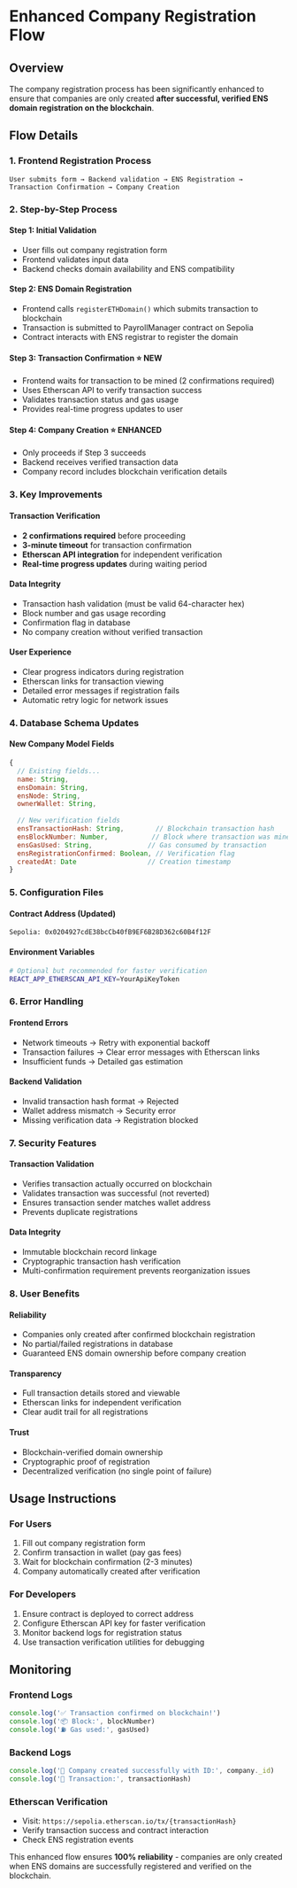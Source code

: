 # Enhanced Company Registration Flow

## Overview
The company registration process has been significantly enhanced to ensure that companies are only created **after successful, verified ENS domain registration on the blockchain**.

## Flow Details

### 1. Frontend Registration Process
```
User submits form → Backend validation → ENS Registration → Transaction Confirmation → Company Creation
```

### 2. Step-by-Step Process

#### Step 1: Initial Validation
- User fills out company registration form
- Frontend validates input data
- Backend checks domain availability and ENS compatibility

#### Step 2: ENS Domain Registration 
- Frontend calls `registerETHDomain()` which submits transaction to blockchain
- Transaction is submitted to PayrollManager contract on Sepolia
- Contract interacts with ENS registrar to register the domain

#### Step 3: Transaction Confirmation ⭐ **NEW**
- Frontend waits for transaction to be mined (2 confirmations required)
- Uses Etherscan API to verify transaction success
- Validates transaction status and gas usage
- Provides real-time progress updates to user

#### Step 4: Company Creation ⭐ **ENHANCED**
- Only proceeds if Step 3 succeeds
- Backend receives verified transaction data
- Company record includes blockchain verification details

### 3. Key Improvements

#### Transaction Verification
- **2 confirmations required** before proceeding
- **3-minute timeout** for transaction confirmation
- **Etherscan API integration** for independent verification
- **Real-time progress updates** during waiting period

#### Data Integrity
- Transaction hash validation (must be valid 64-character hex)
- Block number and gas usage recording
- Confirmation flag in database
- No company creation without verified transaction

#### User Experience
- Clear progress indicators during registration
- Etherscan links for transaction viewing
- Detailed error messages if registration fails
- Automatic retry logic for network issues

### 4. Database Schema Updates

#### New Company Model Fields
```javascript
{
  // Existing fields...
  name: String,
  ensDomain: String,
  ensNode: String,
  ownerWallet: String,
  
  // New verification fields
  ensTransactionHash: String,        // Blockchain transaction hash
  ensBlockNumber: Number,           // Block where transaction was mined
  ensGasUsed: String,              // Gas consumed by transaction
  ensRegistrationConfirmed: Boolean, // Verification flag
  createdAt: Date                  // Creation timestamp
}
```

### 5. Configuration Files

#### Contract Address (Updated)
```
Sepolia: 0x0204927cdE38bcCb40fB9EF6B28D362c60B4f12F
```

#### Environment Variables
```bash
# Optional but recommended for faster verification
REACT_APP_ETHERSCAN_API_KEY=YourApiKeyToken
```

### 6. Error Handling

#### Frontend Errors
- Network timeouts → Retry with exponential backoff
- Transaction failures → Clear error messages with Etherscan links
- Insufficient funds → Detailed gas estimation

#### Backend Validation
- Invalid transaction hash format → Rejected
- Wallet address mismatch → Security error
- Missing verification data → Registration blocked

### 7. Security Features

#### Transaction Validation
- Verifies transaction actually occurred on blockchain
- Validates transaction was successful (not reverted)
- Ensures transaction sender matches wallet address
- Prevents duplicate registrations

#### Data Integrity
- Immutable blockchain record linkage
- Cryptographic transaction hash verification
- Multi-confirmation requirement prevents reorganization issues

### 8. User Benefits

#### Reliability
- Companies only created after confirmed blockchain registration
- No partial/failed registrations in database
- Guaranteed ENS domain ownership before company creation

#### Transparency
- Full transaction details stored and viewable
- Etherscan links for independent verification
- Clear audit trail for all registrations

#### Trust
- Blockchain-verified domain ownership
- Cryptographic proof of registration
- Decentralized verification (no single point of failure)

## Usage Instructions

### For Users
1. Fill out company registration form
2. Confirm transaction in wallet (pay gas fees)
3. Wait for blockchain confirmation (2-3 minutes)
4. Company automatically created after verification

### For Developers
1. Ensure contract is deployed to correct address
2. Configure Etherscan API key for faster verification
3. Monitor backend logs for registration status
4. Use transaction verification utilities for debugging

## Monitoring

### Frontend Logs
```javascript
console.log('✅ Transaction confirmed on blockchain!')
console.log('📦 Block:', blockNumber)
console.log('⛽ Gas used:', gasUsed)
```

### Backend Logs
```javascript
console.log('🎉 Company created successfully with ID:', company._id)
console.log('🔗 Transaction:', transactionHash)
```

### Etherscan Verification
- Visit: `https://sepolia.etherscan.io/tx/{transactionHash}`
- Verify transaction success and contract interaction
- Check ENS registration events

This enhanced flow ensures **100% reliability** - companies are only created when ENS domains are successfully registered and verified on the blockchain.
